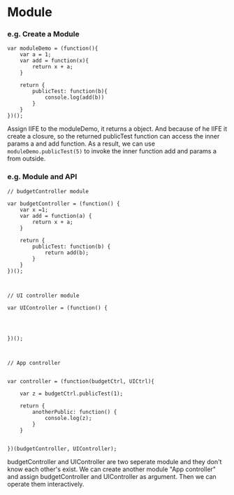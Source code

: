 # Module

### e.g. Create a Module 

```
var moduleDemo = (function(){
	var a = 1;
	var add = function(x){
		return x + a;
	}

	return {
		publicTest: function(b){
			console.log(add(b))
		}
	}
})();
```

Assign IIFE to the moduleDemo, it returns a object.
And because of he IIFE it create a closure, so the returned publicTest function can access the inner params a and add function.
As a result, we can use `moduleDemo.publicTest(5)` to invoke the inner function add and params a from outside.


### e.g. Module and API

```
// budgetController module

var budgetController = (function() {
	var x =1;
	var add = function(a) {
		return x + a;
	}

	return {
		publicTest: function(b) {
			return add(b);
		}
	}
})();



// UI controller module

var UIController = (function() {




})();



// App controller


var controller = (function(budgetCtrl, UICtrl){

	var z = budgetCtrl.publicTest(1);

	return {
		anotherPublic: function() {
			console.log(z);
		}
	}


})(budgetController, UIController);

```

budgetController and UIController are two seperate module and they don't know each other's exist.
We can create another module "App controller" and assign budgetController and UIController as argument.
Then we can operate them interactively. 












